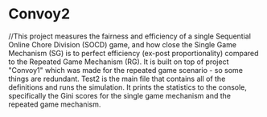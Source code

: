 # Convoy2
//This project measures the fairness and efficiency of a single Sequential Online Chore Division (SOCD) game,
and how close the Single Game Mechanism (SG) is to perfect efficiency (ex-post proportionality) compared to the Repeated Game Mechanism (RG).
It is built on top of project "Convoy1" which was made for the repeated game scenario - so some things are redundant.
Test2 is the main file that contains all of the definitions and runs the simulation.
It prints the statistics to the console, specifically the Gini scores for the single game mechanism and the repeated game mechanism. 
